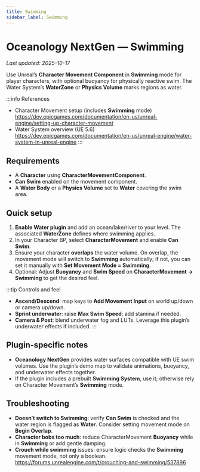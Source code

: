 ```yaml
---
title: Swimming
sidebar_label: Swimming
---
```


# Oceanology NextGen — Swimming

_Last updated: 2025-10-17_

Use Unreal’s **Character Movement Component** in **Swimming** mode for player characters, with optional buoyancy for physically reactive swim. The Water System’s **WaterZone** or **Physics Volume** marks regions as water.

:::info References
- Character Movement setup (includes **Swimming** mode)  
  https://dev.epicgames.com/documentation/en-us/unreal-engine/setting-up-character-movement
- Water System overview (UE 5.6)  
  https://dev.epicgames.com/documentation/en-us/unreal-engine/water-system-in-unreal-engine
:::

## Requirements
- A **Character** using **CharacterMovementComponent**.
- **Can Swim** enabled on the movement component.
- A **Water Body** or a **Physics Volume** set to **Water** covering the swim area.

## Quick setup
1. **Enable Water plugin** and add an ocean/lake/river to your level. The associated **WaterZone** defines where swimming applies.  
2. In your Character BP, select **CharacterMovement** and enable **Can Swim**.  
3. Ensure your character **overlaps** the water volume. On overlap, the movement mode will switch to **Swimming** automatically; if not, you can set it manually with **Set Movement Mode = Swimming**.
4. Optional: Adjust **Buoyancy** and **Swim Speed** on **CharacterMovement → Swimming** to get the desired feel.

:::tip Controls and feel
- **Ascend/Descend**: map keys to **Add Movement Input** on world up/down or camera up/down.  
- **Sprint underwater**: raise **Max Swim Speed**; add stamina if needed.  
- **Camera & Post**: blend underwater fog and LUTs. Leverage this plugin’s underwater effects if included.
:::

## Plugin‑specific notes
- **Oceanology NextGen** provides water surfaces compatible with UE swim volumes. Use the plugin’s demo map to validate animations, buoyancy, and underwater effects together.
- If the plugin includes a prebuilt **Swimming System**, use it; otherwise rely on Character Movement’s **Swimming** mode.

## Troubleshooting
- **Doesn’t switch to Swimming**: verify **Can Swim** is checked and the water region is flagged as **Water**. Consider setting movement mode on **Begin Overlap**.  
- **Character bobs too much**: reduce CharacterMovement **Buoyancy** while in **Swimming** or add gentle damping.  
- **Crouch while swimming** issues: ensure logic checks the **Swimming** movement mode, not only a boolean.  
  https://forums.unrealengine.com/t/crouching-and-swimming/537896
